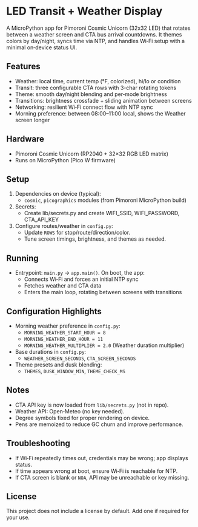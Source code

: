 # LED Transit + Weather Display

A MicroPython app for Pimoroni Cosmic Unicorn (32x32 LED) that rotates between a weather screen and CTA bus arrival countdowns. It themes colors by day/night, syncs time via NTP, and handles Wi‑Fi setup with a minimal on‑device status UI.

## Features
- Weather: local time, current temp (°F, colorized), hi/lo or condition
- Transit: three configurable CTA rows with 3-char rotating tokens
- Theme: smooth day/night blending and per‑mode brightness
- Transitions: brightness crossfade + sliding animation between screens
- Networking: resilient Wi‑Fi connect flow with NTP sync
- Morning preference: between 08:00–11:00 local, shows the Weather screen longer

## Hardware
- Pimoroni Cosmic Unicorn (RP2040 + 32×32 RGB LED matrix)
- Runs on MicroPython (Pico W firmware)

## Setup
1. Dependencies on device (typical):
   - `cosmic`, `picographics` modules (from Pimoroni MicroPython build)
2. Secrets:
   - Create lib/secrets.py and create WIFI_SSID, WIFI_PASSWORD, CTA_API_KEY
3. Configure routes/weather in `config.py`:
   - Update `ROWS` for stop/route/direction/color.
   - Tune screen timings, brightness, and themes as needed.

## Running
- Entrypoint: `main.py` → `app.main()`. On boot, the app:
  - Connects Wi‑Fi and forces an initial NTP sync
  - Fetches weather and CTA data
  - Enters the main loop, rotating between screens with transitions

## Configuration Highlights
- Morning weather preference in `config.py`:
  - `MORNING_WEATHER_START_HOUR = 8`
  - `MORNING_WEATHER_END_HOUR = 11`
  - `MORNING_WEATHER_MULTIPLIER = 2.0` (Weather duration multiplier)
- Base durations in `config.py`:
  - `WEATHER_SCREEN_SECONDS`, `CTA_SCREEN_SECONDS`
- Theme presets and dusk blending:
  - `THEMES`, `DUSK_WINDOW_MIN`, `THEME_CHECK_MS`

## Notes
- CTA API key is now loaded from `lib/secrets.py` (not in repo).
- Weather API: Open‑Meteo (no key needed).
- Degree symbols fixed for proper rendering on device.
- Pens are memoized to reduce GC churn and improve performance.

## Troubleshooting
- If Wi‑Fi repeatedly times out, credentials may be wrong; app displays status.
- If time appears wrong at boot, ensure Wi‑Fi is reachable for NTP.
- If CTA screen is blank or `NOA`, API may be unreachable or key missing.

## License
This project does not include a license by default. Add one if required for your use.
